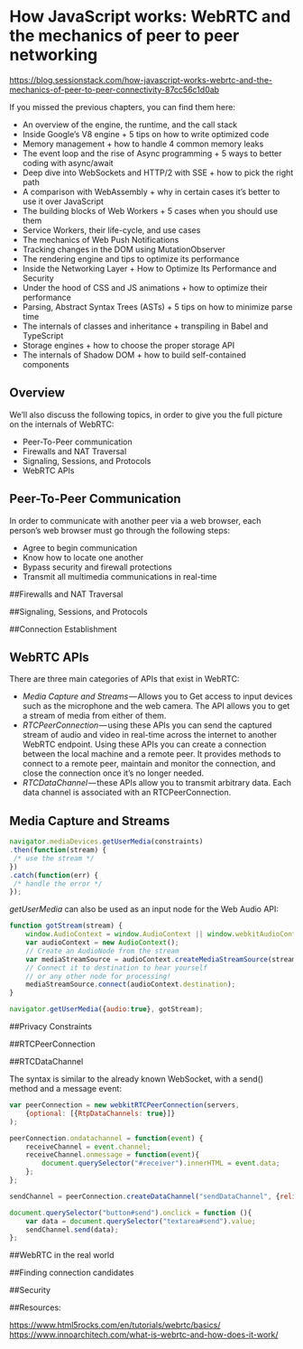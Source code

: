 How JavaScript works: WebRTC and the mechanics of peer to peer networking
===

https://blog.sessionstack.com/how-javascript-works-webrtc-and-the-mechanics-of-peer-to-peer-connectivity-87cc56c1d0ab

If you missed the previous chapters, you can find them here:

- An overview of the engine, the runtime, and the call stack
- Inside Google’s V8 engine + 5 tips on how to write optimized code
- Memory management + how to handle 4 common memory leaks
- The event loop and the rise of Async programming + 5 ways to better coding with async/await
- Deep dive into WebSockets and HTTP/2 with SSE + how to pick the right path
- A comparison with WebAssembly + why in certain cases it’s better to use it over JavaScript
- The building blocks of Web Workers + 5 cases when you should use them
- Service Workers, their life-cycle, and use cases
- The mechanics of Web Push Notifications
- Tracking changes in the DOM using MutationObserver
- The rendering engine and tips to optimize its performance
- Inside the Networking Layer + How to Optimize Its Performance and Security
- Under the hood of CSS and JS animations + how to optimize their performance
- Parsing, Abstract Syntax Trees (ASTs) + 5 tips on how to minimize parse time
- The internals of classes and inheritance + transpiling in Babel and TypeScript
- Storage engines + how to choose the proper storage API
- The internals of Shadow DOM + how to build self-contained components

## Overview

 We’ll also discuss the following topics, in order to give you the full picture on the internals of WebRTC:

- Peer-To-Peer communication
- Firewalls and NAT Traversal
- Signaling, Sessions, and Protocols
- WebRTC APIs

## Peer-To-Peer Communication

In order to communicate with another peer via a web browser, each person’s web browser must go through the following steps:

- Agree to begin communication
- Know how to locate one another
- Bypass security and firewall protections
- Transmit all multimedia communications in real-time

##Firewalls and NAT Traversal

##Signaling, Sessions, and Protocols

##Connection Establishment

## WebRTC APIs

There are three main categories of APIs that exist in WebRTC:

- *Media Capture and Streams* — Allows you to Get access to input devices such as the microphone and the web camera. The API allows you to get a stream of media from either of them.
- *RTCPeerConnection* — using these APIs you can send the captured stream of audio and video in real-time across the internet to another WebRTC endpoint. Using these APIs you can create a connection between the local machine and a remote peer. It provides methods to connect to a remote peer, maintain and monitor the connection, and close the connection once it’s no longer needed.
- *RTCDataChannel* — these APIs allow you to transmit arbitrary data. Each data channel is associated with an RTCPeerConnection.

## Media Capture and Streams

```js
navigator.mediaDevices.getUserMedia(constraints)
.then(function(stream) {
 /* use the stream */
})
.catch(function(err) {
 /* handle the error */
});

```

*getUserMedia* can also be used as an input node for the Web Audio API:

```js
function gotStream(stream) {
    window.AudioContext = window.AudioContext || window.webkitAudioContext;
    var audioContext = new AudioContext();
    // Create an AudioNode from the stream
    var mediaStreamSource = audioContext.createMediaStreamSource(stream);
    // Connect it to destination to hear yourself
    // or any other node for processing!
    mediaStreamSource.connect(audioContext.destination);
}

navigator.getUserMedia({audio:true}, gotStream);
```

##Privacy Constraints

##RTCPeerConnection

##RTCDataChannel

The syntax is similar to the already known WebSocket, with a send() method and a message event:

```js
var peerConnection = new webkitRTCPeerConnection(servers,
    {optional: [{RtpDataChannels: true}]}
);

peerConnection.ondatachannel = function(event) {
    receiveChannel = event.channel;
    receiveChannel.onmessage = function(event){
        document.querySelector("#receiver").innerHTML = event.data;
    };
};

sendChannel = peerConnection.createDataChannel("sendDataChannel", {reliable: false});

document.querySelector("button#send").onclick = function (){
    var data = document.querySelector("textarea#send").value;
    sendChannel.send(data);
};
```

##WebRTC in the real world

##Finding connection candidates

##Security

##Resources:

https://www.html5rocks.com/en/tutorials/webrtc/basics/
https://www.innoarchitech.com/what-is-webrtc-and-how-does-it-work/